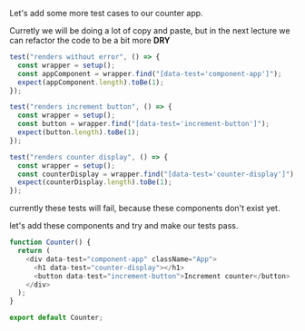 Let's add some more test cases to our counter app.

Curretly we will be doing a lot of copy and paste, but in the next lecture we can refactor the code to be a bit more **DRY**

```js
test("renders without error", () => {
  const wrapper = setup();
  const appComponent = wrapper.find("[data-test='component-app']");
  expect(appComponent.length).toBe(1);
});

test("renders increment button", () => {
  const wrapper = setup();
  const button = wrapper.find("[data-test='increment-button']");
  expect(button.length).toBe(1);
});

test("renders counter display", () => {
  const wrapper = setup();
  const counterDisplay = wrapper.find("[data-test='counter-display']");
  expect(counterDisplay.length).toBe(1);
});
```

currently these tests will fail, because these components don't exist yet.

let's add these components and try and make our tests pass.

```js
function Counter() {
  return (
    <div data-test="component-app" className="App">
      <h1 data-test="counter-display"></h1>
      <button data-test="increment-button">Increment counter</button>
    </div>
  );
}

export default Counter;
```
